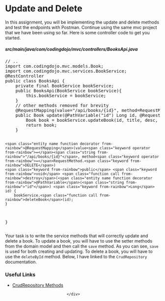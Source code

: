 <div class="module_description active_lesson_with_video ">
									
            
<h1>Update and Delete</h1>
<p>In this assignment, you will be implementing the update and delete methods and test the endpoints with Postman. Continue using the same mvc project that we have been using so far. Here is some controller code to get you started.</p>
<h5 id="srcmainjavacomcodingdojobookscontrollersbooks.java-1">src/main/java/com/codingdojo/mvc/controllers/BooksApi.java</h5>
<pre data-language="python" class="rainbow"><span class="comment from-rainbow">// ..</span>
<span class="keyword from-rainbow">import</span> com.codingdojo.mvc.models.Book;
<span class="keyword from-rainbow">import</span> com.codingdojo.mvc.services.BookService;
<span class="entity name function decorator from-rainbow">@RestController</span>
<span class="keyword from-rainbow">public</span> <span class="keyword from-rainbow">class</span> BooksApi {
    <span class="keyword from-rainbow">private</span> final BookService bookService;
    <span class="keyword from-rainbow">public</span> <span class="function call from-rainbow">BooksApi</span>(BookService bookService){
        <span class="keyword from-rainbow">this</span>.bookService <span class="keyword operator from-rainbow">=</span> bookService;
    }
    <span class="comment from-rainbow">// other methods removed for brevity</span>
    <span class="entity name function decorator from-rainbow">@RequestMapping</span>(value<span class="keyword operator from-rainbow">=</span><span class="string from-rainbow">"/api/books/{id}"</span>, method<span class="keyword operator from-rainbow">=</span>RequestMethod.PUT)
    <span class="keyword from-rainbow">public</span> Book <span class="function call from-rainbow">update</span>(<span class="entity name function decorator from-rainbow">@PathVariable</span>(<span class="string from-rainbow">"id"</span>) <span class="keyword from-rainbow">Long</span> id, <span class="entity name function decorator from-rainbow">@RequestParam</span>(value<span class="keyword operator from-rainbow">=</span><span class="string from-rainbow">"title"</span>) <span class="keyword from-rainbow">String</span> title, <span class="entity name function decorator from-rainbow">@RequestParam</span>(value<span class="keyword operator from-rainbow">=</span><span class="string from-rainbow">"description"</span>) <span class="keyword from-rainbow">String</span> desc, <span class="entity name function decorator from-rainbow">@RequestParam</span>(value<span class="keyword operator from-rainbow">=</span><span class="string from-rainbow">"language"</span>) <span class="keyword from-rainbow">String</span> lang, <span class="entity name function decorator from-rainbow">@RequestParam</span>(value<span class="keyword operator from-rainbow">=</span><span class="string from-rainbow">"pages"</span>) <span class="keyword from-rainbow">Integer</span> numOfPages) {
        Book book <span class="keyword operator from-rainbow">=</span> bookService.<span class="function call from-rainbow">updateBook</span>(id, title, desc, lang, numOfPages);
        <span class="keyword from-rainbow">return</span> book;
    }
    
    <span class="entity name function decorator from-rainbow">@RequestMapping</span>(value<span class="keyword operator from-rainbow">=</span><span class="string from-rainbow">"/api/books/{id}"</span>, method<span class="keyword operator from-rainbow">=</span>RequestMethod.<span class="keyword from-rainbow">DELETE</span>)
    <span class="keyword from-rainbow">public</span> <span class="keyword from-rainbow">void</span> <span class="function call from-rainbow">destroy</span>(<span class="entity name function decorator from-rainbow">@PathVariable</span>(<span class="string from-rainbow">"id"</span>) <span class="keyword from-rainbow">Long</span> id) {
        bookService.<span class="function call from-rainbow">deleteBook</span>(id);
    }
}</pre>
<p>Your task is to write the service methods that will correctly update and delete a book. To update a book, you will have to use the setter methods from the domain model and then call the <code>save</code> method. As you can see, <code>save</code> is used for both creating and updating. To delete a book, you will have to use the <code>deleteById</code> method. Below, I have linked to the <code>CrudRepository</code> documentation.
</p>
<div>
    <h3 id="useful-links">Useful Links</h3>
	<ul>
        <li><a href="https://docs.spring.io/spring-data/commons/docs/current/api/org/springframework/data/repository/CrudRepository.html" target="_blank">CrudRepository Methods</a></li>
    </ul>
</div>
        
								</div>
